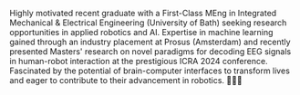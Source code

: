 
<!---
mmdt01/mmdt01 is a ✨ special ✨ repository because its `README.md` (this file) appears on your GitHub profile.
You can click the Preview link to take a look at your changes.
--->
Highly motivated recent graduate with a First-Class MEng in Integrated Mechanical & Electrical Engineering (University of Bath) seeking research opportunities in applied robotics and AI. Expertise in machine learning gained through an industry placement at Prosus (Amsterdam) and recently presented Masters' research on novel paradigms for decoding EEG signals in human-robot interaction at the prestigious ICRA 2024 conference.  Fascinated by the potential of brain-computer interfaces to transform lives and eager to contribute to their advancement in robotics. 🧠🤖😎

